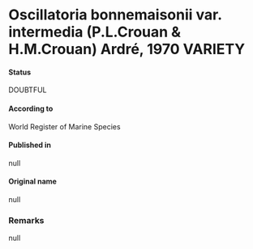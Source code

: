 # Oscillatoria bonnemaisonii var. intermedia (P.L.Crouan & H.M.Crouan) Ardré, 1970 VARIETY

#### Status
DOUBTFUL

#### According to
World Register of Marine Species

#### Published in
null

#### Original name
null

### Remarks
null